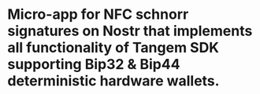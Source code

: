 # Micro-app for NFC schnorr signatures on Nostr that implements all functionality of Tangem SDK supporting Bip32 & Bip44 deterministic hardware wallets.
